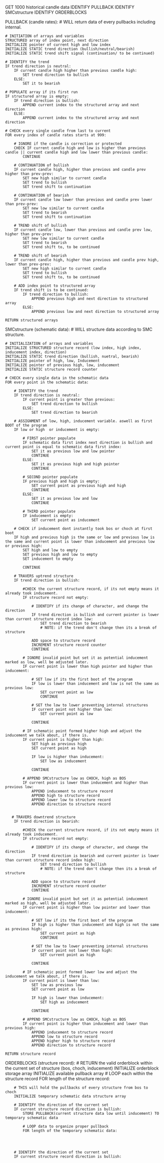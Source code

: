 GET 1000 historical candle data
IDENTIFY PULLBACK
IDENTIFY SMCstructure
IDENTIFY ORDERBLOCKS























PULLBACK (candle rates): # WILL return data of every pullbacks including internal.
    
    # INITIATION of arrays and variables
    STRUCTURED array of index point, next direction
    INITIALIZE pointer of current high and low index
    INITIALIZE STATIC trend direction (bullish/neutral/bearish)
    INITIALIZE STATIC trend shift signal (continuation/ to be continued)
    
    # IDENTIFY the trend
    IF trend direction is neutral:
        IF current candle high higher than previous candle high:
            SET trend direction to bullish
        ELSE:
            SET it to bearish
    
    # POPULATE array if its first run
    IF structured array is empty:
        IF trend direction is bullish:
            APPEND current index to the structured array and next direction
        ELSE:
            APPEND current index to the structured array and next direction
    
    # CHECK every single candle from last to current
    FOR every index of candle rates starts at 999:
        
        # IGNORE if the candle is correction or protected
        CHECK IF current candle high and low is higher than previous candle || current candle high and low lower than previous candle:
            CONTINUE
        
        # CONTINUATION of bullish
        IF current candle high, higher than previous and candle prev higher than prev-prev:
            SET new high similar to current candle
            SET trend to bullish
            SET trend shift to continuation
        
        # CONTINUATION of bearish
        IF current candle low lower than previous and candle prev lower than prev-prev:
            SET new low similar to current candle
            SET trend to bearish
            SET trend shift to continuation
        
        # TREND shift of bullish
        IF current candle low, lower than previous and candle prev low, higher than prev-prev:
            SET new low similar to current candle
            SET trend to bearish
            SET trend shift to, to be continued
       
        # TREND shift of bearish
        IF current candle high, higher than previous and candle prev high, lower than prev-prev:
            SET new high similar to current candle
            SET trend to bullish 
            SET trend shift to, to be continued
       
        # ADD index point to structured array
        IF trend shift is to be continued:
            IF trend direction to bullish:
                APPEND previous high and next direction to structured array
            ELSE: 
                APPEND previous low and next direction to structured array
       
    RETURN structured arrays



SMCstructure (schematic data): # WILL structure data according to SMC structure.
    
    # INITIALIZATION of arrays and variables
    INITIALIZE STRUCTURED structure record (low index, high index, inducement index, direction)
    INITIALIZE STATIC trend direction (bullish, nuetral, bearish)
    INITIALIZE pointer of high, low, Inducement
    INITIALIZE pointer of previous high, low, inducement
    INITIALIZE STATIC structure record counter
   
    # CHECK every single data in the schematic data
    FOR every point in the schematic data:
        
        # IDENTIFY the trend
        IF trend direction is neutral:
            IF current point is greater than previous:
                SET trend direction to bullish
            ELSE:
                SET trend direction to bearish
        
        # ASSIGNMENT of low, high, inducement variable. aswell as first BOOT of the program
        IF low or high  or inducement is empty:
            
            # FIRST pointer populate
            IF schematic data first index next direction is bullish and current point is equal to schematic data first index:
                SET it as previous low and low pointer
                CONTINUE
            ELSE:
                SET it as previous high and high pointer
                CONTINUE
        
            # SECOND pointer populate
            IF previous high and high is empty:
                SET current point as previous high and high
                CONTINUE
            ELSE:
                SET it as previous low and low
                CONTINUE
            
            # THIRD pointer populate
            IF inducement is empty:
                SET current point as inducement
            
        # CHECK if inducement dont instantly took bos or choch at first boot
        IF high and previous high is the same or low and previous low is the same and current point is lower than inducement and previous low or previous high:
            SET high and low to empty
            SET previous high and low to empty
            SET inducement to empty
            
            CONTINUE
        
        # TRAVERS uptrend structure
        IF trend direction is bullish:
            
            #CHECK the current structure record, if its not empty means it already took inducement.
            IF structure record not empty:
                
                # IDENTIFY if its change of character, and change the direction
                IF trend direction is bullish and current pointer is lower than current structure record index low:
                    SET trend direction to bearish
                    # NOTE: if the trend don't change then its a break of structure
                    
                ADD space to structure record
                INCREMENT structure record counter
                CONTINUE
            
            # IGNORE invalid point but set it as potential inducement marked as low, well be adjusted later.
            IF current point is lower than high pointer and higher than inducement:
                
                # SET low if its the first boot of the program
                IF low is lower than inducement and low is not the same as previous low:
                    SET current point as low
                    CONTINUE
                    
                # SET the low to lower preventing internal structures
                IF current point not higher than low:
                    SET current point as low
                    
                CONTINUE
                
            # IF schematic point formed higher high and adjust the inducement we talk about, if there is. 
            IF current point is higher than high:
                SET high as previous high
                SET current point as high
                
                IF low is higher than inducement:
                    SET low as inducement
                 
                CONTINUE
            
            # APPEND SMCstructure low as CHOCH, high as BOS
            IF current point is lower than inducement and higher than previous low:
                APPEND inducement to structure record
                APPEND high to structure record
                APPEND lower low to structure record
                APPEND direction to structure record
       
       
       # TRAVERS downtrend structure
        IF trend direction is bearish:
            
            #CHECK the current structure record, if its not empty means it already took inducement.
            IF structure record not empty:
                
                # IDENTIFY if its change of character, and change the direction
                IF trend direction is bearish and current pointer is lower than current structure record index high:
                    SET trend direction to bullish
                    # NOTE: if the trend don't change then its a break of structure
                    
                ADD space to structure record
                INCREMENT structure record counter
                CONTINUE
            
            # IGNORE invalid point but set it as potential inducement marked as high, well be adjusted later.
            IF current point is higher than low pointer and lower than inducement:
                
                # SET low if its the first boot of the program
                IF high is higher than inducement and high is not the same as previous high:
                    SET current point as high
                    CONTINUE
                    
                # SET the low to lower preventing internal structures
                IF current point not lower than high:
                    SET current point as high
                    
                CONTINUE
                
            # IF schematic point formed lower low and adjust the inducement we talk about, if there is. 
            IF current point is lower than low:
                SET low as previous low
                SET current point as low
                
                IF high is lower than inducement:
                    SET high as inducement
                 
                CONTINUE
            
            # APPEND SMCstructure low as CHOCH, high as BOS
            IF current point is higher than inducement and lower than previous high:
                APPEND inducement to structure record
                APPEND low to structure record
                APPEND higher high to structure record
                APPEND direction to structure record
    
    RETURN structure record



ORDERBLOCKS (structure record): # RETURN the valid orderblock within the current set of structure (bos, choch, inducement)
    INITIALIZE orderblock storage array
    INITIALIZE available pullback array
    # LOOP each within the structure record
    FOR length of the structure record:
        
        # THIS will hold the pullbacks of every structure from bos to choch
        INITIALIZE temporary schematic data structure array
        
        # IDENTIFY the direction of the current set
        IF current structure record direction is bullish:
            STORE PULLBACK(current structure data low until inducement) TO temporary schematic data 

            # LOOP data to organize proper pullback
            FOR length of the temporary schematic data:
                
                
            
            
        # IDENTIFY the direction of the current set
        IF current structure record direction is bullish: 
